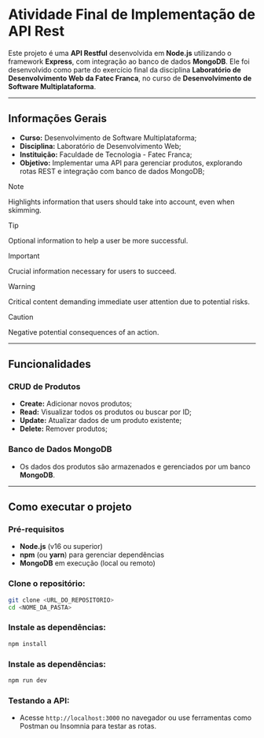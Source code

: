 # Atividade Final de Implementação de API Rest

Este projeto é uma **API Restful** desenvolvida em **Node.js** utilizando o framework **Express**, com integração ao banco de dados **MongoDB**. Ele foi desenvolvido como parte do exercício final da disciplina **Laboratório de Desenvolvimento Web da Fatec Franca**, no curso de **Desenvolvimento de Software Multiplataforma**.

---

## Informações Gerais  

- **Curso:** Desenvolvimento de Software Multiplataforma;
- **Disciplina:** Laboratório de Desenvolvimento Web;
- **Instituição:** Faculdade de Tecnologia - Fatec Franca;
- **Objetivo:** Implementar uma API para gerenciar produtos, explorando rotas REST e integração com banco de dados MongoDB;

> [!NOTE]  
> Highlights information that users should take into account, even when skimming.

> [!TIP]
> Optional information to help a user be more successful.

> [!IMPORTANT]  
> Crucial information necessary for users to succeed.

> [!WARNING]  
> Critical content demanding immediate user attention due to potential risks.

> [!CAUTION]
> Negative potential consequences of an action.


---

## Funcionalidades  

### CRUD de Produtos  
- **Create:** Adicionar novos produtos;
- **Read:** Visualizar todos os produtos ou buscar por ID;
- **Update:** Atualizar dados de um produto existente;
- **Delete:** Remover produtos;

### Banco de Dados MongoDB  
- Os dados dos produtos são armazenados e gerenciados por um banco **MongoDB**.   

---

## Como executar o projeto  

### Pré-requisitos

- **Node.js** (v16 ou superior)  
- **npm** (ou **yarn**) para gerenciar dependências  
- **MongoDB** em execução (local ou remoto)  

### Clone o repositório:
```bash
git clone <URL_DO_REPOSITORIO>
cd <NOME_DA_PASTA>
```

### Instale as dependências:
```bash
npm install
```

### Instale as dependências:
```bash
npm run dev
```

### Testando a API:
- Acesse `http://localhost:3000` no navegador ou use ferramentas como Postman ou Insomnia para testar as rotas.